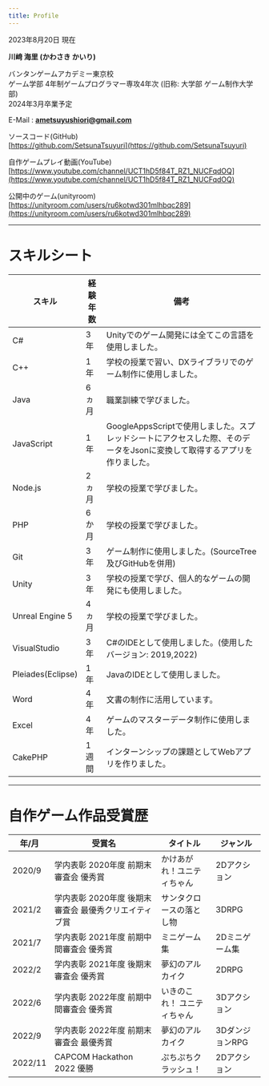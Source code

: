 ```yaml
---
title: Profile
---
```

2023年8月20日 現在

**川﨑 海里 (かわさき かいり)**

バンタンゲームアカデミー東京校  
ゲーム学部 4年制ゲームプログラマー専攻4年次 (旧称: 大学部 ゲーム制作大学部)  
2024年3月卒業予定

E-Mail : **ametsuyushiori@gmail.com**

ソースコード(GitHub)  
[https://github.com/SetsunaTsuyuri](https://github.com/SetsunaTsuyuri) 

自作ゲームプレイ動画(YouTube)  
[https://www.youtube.com/channel/UCT1hD5f84T_RZ1_NUCFqdOQ](https://www.youtube.com/channel/UCT1hD5f84T_RZ1_NUCFqdOQ)

公開中のゲーム(unityroom)  
[https://unityroom.com/users/ru6kotwd301mlhbqc289](https://unityroom.com/users/ru6kotwd301mlhbqc289)

---
# スキルシート

| スキル | 経験年数 | 備考 |
| --- | --- | --- |
| C# | 3年 | Unityでのゲーム開発には全てこの言語を使用しました。 |
| C++ | 1年 | 学校の授業で習い、DXライブラリでのゲーム制作に使用しました。 |
| Java | 6ヵ月 | 職業訓練で学びました。 |
| JavaScript | 1年 | GoogleAppsScriptで使用しました。スプレッドシートにアクセスした際、そのデータをJsonに変換して取得するアプリを作りました。 |
| Node.js | 2ヵ月 | 学校の授業で学びました。 |
| PHP | 6か月 | 学校の授業で学びました。 |
| Git | 3年 | ゲーム制作に使用しました。(SourceTree及びGitHubを併用) |
| Unity | 3年 | 学校の授業で学び、個人的なゲームの開発にも使用しました。 |
| Unreal Engine 5 | 4ヵ月 | 学校の授業で学びました。 |
| VisualStudio | 3年 | C#のIDEとして使用しました。(使用したバージョン: 2019,2022) |
| Pleiades(Eclipse) | 1年 | JavaのIDEとして使用しました。 |
| Word | 4年 | 文書の制作に活用しています。 |
| Excel | 4年 | ゲームのマスターデータ制作に使用しました。 |
| CakePHP | 1週間 | インターンシップの課題としてWebアプリを作りました。 |


---
# 自作ゲーム作品受賞歴

| 年/月 | 受賞名 | タイトル | ジャンル |
| --- | --- | --- | --- |
| 2020/9 | 学内表彰 2020年度 前期末審査会 優秀賞 | かけあがれ！ユニティちゃん | 2Dアクション |
| 2021/2 | 学内表彰 2020年度 後期末審査会 最優秀クリエイティブ賞 | サンタクロースの落とし物 | 3DRPG |
| 2021/7 | 学内表彰 2021年度 前期中間審査会 優秀賞 | ミニゲーム集 | 2Dミニゲーム集 |
| 2022/2 | 学内表彰 2021年度 後期末審査会 優秀賞 | 夢幻のアルカイク | 2DRPG |
| 2022/6 | 学内表彰 2022年度 前期中間審査会 優秀賞 | いきのこれ！ ユニティちゃん | 3Dアクション |
| 2022/9 | 学内表彰 2022年度 前期末審査会 最優秀賞 | 夢幻のアルカイク | 3DダンジョンRPG |
| 2022/11 | CAPCOM Hackathon 2022 優勝 | ぷちぷちクラッシュ！ | 2Dアクション |
